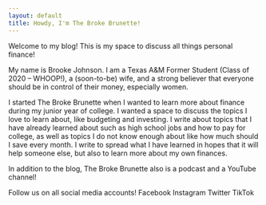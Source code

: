 ```yaml
---
layout: default
title: Howdy, I'm The Broke Brunette!
---
```


Welcome to my blog! This is my space to discuss all things personal finance!

My name is Brooke Johnson. I am a Texas A&M Former Student (Class of 2020 – WHOOP!), a (soon-to-be) wife, and a strong believer that everyone should be in control of their money, especially women.

I started The Broke Brunette when I wanted to learn more about finance during my junior year of college. I wanted a space to discuss the topics I love to learn about, like budgeting and investing. I write about topics that I have already learned about such as high school jobs and how to pay for college, as well as topics I do not know enough about like how much should I save every month. I write to spread what I have learned in hopes that it will help someone else, but also to learn more about my own finances.

In addition to the blog, The Broke Brunette also is a podcast and a YouTube channel!

Follow us on all social media accounts!
Facebook
Instagram
Twitter
TikTok

